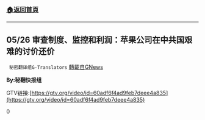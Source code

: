 ###  [:house:返回首頁](https://github.com/ourhimalayas/txt)
---

## 05/26 审查制度、监控和利润：苹果公司在中共国艰难的讨价还价
` 秘密翻译组G-Translators` [轉載自GNews](https://gnews.org/zh-hans/1274209/)

**By:秘翻快报组**

GTV链接:[https://gtv.org/video/id=60adf6f4ad9feb7deee4a835](https://gtv.org/video/id=60adf6f4ad9feb7deee4a835)

0
